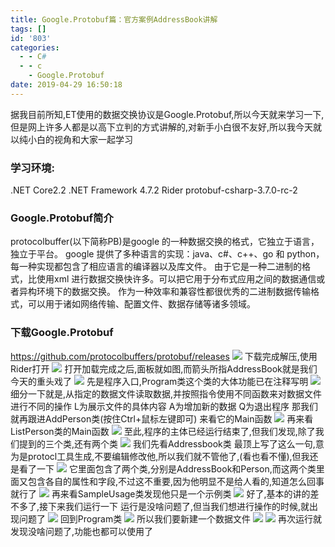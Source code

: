 ```yaml
---
title: Google.Protobuf篇：官方案例AddressBook讲解
tags: []
id: '803'
categories:
  - - C#
  - - c
    - Google.Protobuf
date: 2019-04-29 16:50:18
---
```


<meta name="referrer" content="no-referrer" />



据我目前所知,ET使用的数据交换协议是Google.Protobuf,所以今天就来学习一下,但是网上许多人都是以高下立判的方式讲解的,对新手小白很不友好,所以我今天就以纯小白的视角和大家一起学习

### 学习环境:

.NET Core2.2 .NET Framework 4.7.2 Rider protobuf-csharp-3.7.0-rc-2

### Google.Protobuf简介

protocolbuffer(以下简称PB)是google 的一种数据交换的格式，它独立于语言，独立于平台。 google 提供了多种语言的实现：java、c#、c++、go 和 python，每一种实现都包含了相应语言的编译器以及库文件。 由于它是一种二进制的格式，比使用xml 进行数据交换快许多。可以把它用于分布式应用之间的数据通信或者异构环境下的数据交换。 作为一种效率和兼容性都很优秀的二进制数据传输格式，可以用于诸如网络传输、配置文件、数据存储等诸多领域。

### 下载Google.Protobuf

https://github.com/protocolbuffers/protobuf/releases ![](https://myfirstblog.oss-cn-hangzhou.aliyuncs.com/2019/04/20190208194411464.png) 下载完成解压,使用Rider打开 ![](https://myfirstblog.oss-cn-hangzhou.aliyuncs.com/2019/04/20190208194525582.png) 打开加载完成之后,面板就如图,而箭头所指AddressBook就是我们今天的重头戏了 ![](https://myfirstblog.oss-cn-hangzhou.aliyuncs.com/2019/04/20190208194632369.png) 先是程序入口,Program类这个类的大体功能已在注释写明 ![](https://myfirstblog.oss-cn-hangzhou.aliyuncs.com/2019/04/20190208194935274.png) 细分一下就是,从指定的数据文件读取数据,并按照指令使用不同函数来对数据文件进行不同的操作 L为展示文件的具体内容 A为增加新的数据 Q为退出程序 那我们就再跟进AddPerson类(按住Ctrl+鼠标左键即可) 来看它的Main函数 ![](https://myfirstblog.oss-cn-hangzhou.aliyuncs.com/2019/04/20190208195816564.png) 再来看ListPerson类的Main函数 ![](https://myfirstblog.oss-cn-hangzhou.aliyuncs.com/2019/04/20190208195951638.png) 至此,程序的主体已经运行结束了,但我们发现,除了我们提到的三个类,还有两个类 ![](https://myfirstblog.oss-cn-hangzhou.aliyuncs.com/2019/04/20190208200148187.png) 我们先看Addressbook类 最顶上写了这么一句,意为是protocl工具生成,不要编辑修改他,所以我们就不管他了,(看也看不懂),但我还是看了一下 ![](https://myfirstblog.oss-cn-hangzhou.aliyuncs.com/2019/04/20190208200240450.png) 它里面包含了两个类,分别是AddressBook和Person,而这两个类里面又包含各自的属性和字段,不过这不重要,因为他明显不是给人看的,知道怎么回事就行了 ![](https://myfirstblog.oss-cn-hangzhou.aliyuncs.com/2019/04/2019020820211299.png) 再来看SampleUsage类发现他只是一个示例类 ![](https://myfirstblog.oss-cn-hangzhou.aliyuncs.com/2019/04/20190208200820870.png) 好了,基本的讲的差不多了,接下来我们运行一下 运行是没啥问题了,但当我们想进行操作的时候,就出现问题了 ![](https://myfirstblog.oss-cn-hangzhou.aliyuncs.com/2019/04/20190208200946492.png) 回到Program类 ![](https://myfirstblog.oss-cn-hangzhou.aliyuncs.com/2019/04/20190208201039944.png) 所以我们要新建一个数据文件 ![](https://myfirstblog.oss-cn-hangzhou.aliyuncs.com/2019/04/20190208201112517.png) ![](https://myfirstblog.oss-cn-hangzhou.aliyuncs.com/2019/04/20190208201136509.png) 再次运行就发现没啥问题了,功能也都可以使用了